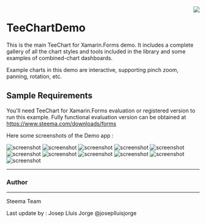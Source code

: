 <a href="https://www.steema.com/product/forms">
<img align="right" src="http://www.teechart.net/img/logos/teechart_forms.png">
</a>

TeeChartDemo
============

This is the main TeeChart for Xamarin.Forms demo. It includes a complete gallery of all the chart styles and tools included in the library and some examples of combined-chart dashboards.

Example charts in this demo are interactive, supporting pinch zoom, panning, rotation, etc.

## Sample Requirements

You'll need TeeChart for Xamarin.Forms evaluation or registered version to run this example. Fully functional evaluation version can be obtained at https://www.steema.com/downloads/forms

Here some screenshots of the Demo app :

![screenshot](https://raw.githubusercontent.com/Steema/teechart-xamarin-forms-samples/master/TeeChartDemo/Screenshots/image1.png "TeeChart for Xamarin.Forms")
![screenshot](https://raw.githubusercontent.com/Steema/teechart-xamarin-forms-samples/master/TeeChartDemo/Screenshots/image2.png "TeeChart for Xamarin.Forms")
![screenshot](https://raw.githubusercontent.com/Steema/teechart-xamarin-forms-samples/master/TeeChartDemo/Screenshots/image3.png "TeeChart for Xamarin.Forms")
![screenshot](https://raw.githubusercontent.com/Steema/teechart-xamarin-forms-samples/master/TeeChartDemo/Screenshots/image4.png "TeeChart for Xamarin.Forms")
![screenshot](https://raw.githubusercontent.com/Steema/teechart-xamarin-forms-samples/master/TeeChartDemo/Screenshots/image5.png "TeeChart for Xamarin.Forms")
![screenshot](https://raw.githubusercontent.com/Steema/teechart-xamarin-forms-samples/master/TeeChartDemo/Screenshots/image6.png "TeeChart for Xamarin.Forms")
![screenshot](https://raw.githubusercontent.com/Steema/teechart-xamarin-forms-samples/master/TeeChartDemo/Screenshots/image7.png "TeeChart for Xamarin.Forms")
![screenshot](https://raw.githubusercontent.com/Steema/teechart-xamarin-forms-samples/master/TeeChartDemo/Screenshots/image8.png "TeeChart for Xamarin.Forms")
![screenshot](https://raw.githubusercontent.com/Steema/teechart-xamarin-forms-samples/master/TeeChartDemo/Screenshots/image9.png "TeeChart for Xamarin.Forms")
![screenshot](https://raw.githubusercontent.com/Steema/teechart-xamarin-forms-samples/master/TeeChartDemo/Screenshots/image10.png "TeeChart for Xamarin.Forms")
![screenshot](https://raw.githubusercontent.com/Steema/teechart-xamarin-forms-samples/master/TeeChartDemo/Screenshots/image11.png "TeeChart for Xamarin.Forms")

------
### Author
------
Steema Team

Last update by : 
Josep Lluis Jorge 
@joseplluisjorge
